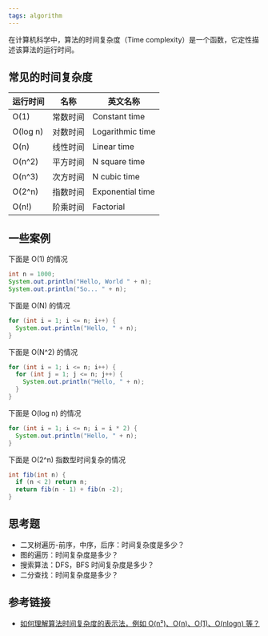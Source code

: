 ```yaml
---
tags: algorithm
---
```


在计算机科学中，算法的时间复杂度（Time complexity）是一个函数，它定性描述该算法的运行时间。

## 常见的时间复杂度

| 运行时间 | 名称 | 英文名称 |
| --- | --- | --- |
| O(1) | 常数时间 | Constant time |
| O(log n) | 对数时间 | Logarithmic time |
| O(n) | 线性时间 | Linear time |
| O(n^2) | 平方时间 | N square time |
| O(n^3) | 次方时间 | N cubic time | 
| O(2^n) | 指数时间 | Exponential time | 
| O(n!) | 阶乘时间 | Factorial |

## 一些案例
下面是 O(1) 的情况
```java
int n = 1000;
System.out.println("Hello, World " + n);
System.out.println("So... " + n);
```

下面是 O(N) 的情况
```java
for (int i = 1; i <= n; i++) {
  System.out.println("Hello, " + n);
}
```

下面是 O(N^2) 的情况
```java
for (int i = 1; i <= n; i++) {
  for (int j = 1; j <= n; j++) {
    System.out.println("Hello, " + n);
  }
}
```

下面是 O(log n) 的情况
```java
for (int i = 1; i <= n; i = i * 2) {
  System.out.println("Hello, " + n);
}
```

下面是 O(2^n) 指数型时间复杂的情况
```java
int fib(int n) {
  if (n < 2) return n;
  return fib(n - 1) + fib(n -2);
}
```

## 思考题
- 二叉树遍历-前序，中序，后序：时间复杂度是多少？
- 图的遍历：时间复杂度是多少？
- 搜索算法：DFS，BFS 时间复杂度是多少？
- 二分查找：时间复杂度是多少？

## 参考链接
- [如何理解算法时间复杂度的表示法，例如 O(n²)、O(n)、O(1)、O(nlogn) 等？](https://www.zhihu.com/question/21387264)